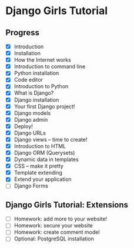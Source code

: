 # Django Girls Tutorial

## Progress

- [x] Introduction
- [x] Installation
- [x] How the Internet works
- [x] Introduction to command line
- [x] Python installation
- [x] Code editor
- [x] Introduction to Python
- [x] What is Django?
- [x] Django installation
- [x] Your first Django project!
- [x] Django models
- [x] Django admin
- [x] Deploy!
- [x] Django URLs
- [x] Django views – time to create!
- [x] Introduction to HTML
- [x] Django ORM (Querysets)
- [x] Dynamic data in templates
- [x] CSS – make it pretty
- [x] Template extending
- [x] Extend your application
- [ ] Django Forms

## Django Girls Tutorial: Extensions

- [ ] Homework: add more to your website!
- [ ] Homework: secure your website
- [ ] Homework: create comment model
- [ ] Optional: PostgreSQL installation
